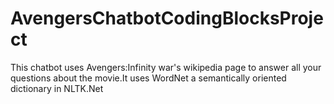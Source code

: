 # AvengersChatbotCodingBlocksProject
This chatbot uses Avengers:Infinity war's wikipedia page to answer all your questions about the movie.It uses WordNet a semantically oriented dictionary in NLTK.Net
